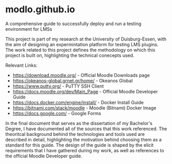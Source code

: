 # modlo.github.io
A comprehensive guide to successfully deploy and run a testing environment for LMSs


This project is part of my research at the University of Duisburg-Essen, with the aim of designing an expermintation platform for testing LMS plugins.
The work related to this project defines the methodology on which this project is built on, highlighting the technical conecepts used.

Relevant Links:

* https://download.moodle.org/                    - Official Moodle Downloads page
* https://okeanos-global.grnet.gr/home/           - Okeanos Global
* https://www.putty.org/                          - PuTTY SSH Client     
* https://docs.moodle.org/dev/Main_Page           - Official Moodle Developer Guide
* https://docs.docker.com/engine/install/         - Docker Install Guide
* https://bitnami.com/stack/moodle                - Moodle (Bitnami) Docker Image
* https://docs.google.com/                          - Google Forms


In the final document that serves as the dissertation of my Bachelor's Degree, I have documented all of the sources that this work referenced. 
The theoritcal background behind the technologies and tools used are described in detail, highlighting the motivation behind choosing them as a standard for this guide.
The design of the guide is shaped by the elicit requirements that I have gathered during my work, as well as references to the official Moodle Developer guide.

